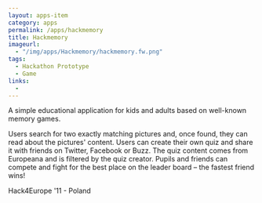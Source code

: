 ```yaml
---
layout: apps-item
category: apps
permalink: /apps/hackmemory
title: Hackmemory
imageurl:
  - "/img/apps/Hackmemory/hackmemory.fw.png"
tags:
  - Hackathon Prototype
  - Game
links:
  - 
---
```


A simple educational application for kids and adults based on well-known memory games.

Users search for two exactly matching pictures and, once found, they can read about the pictures' content. Users can create their own quiz and share it with friends on Twitter, Facebook or Buzz. The quiz content comes from Europeana and is filtered by the quiz creator. Pupils and friends can compete and fight for the best place on the leader board – the fastest friend wins!

Hack4Europe '11 - Poland
